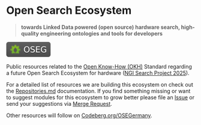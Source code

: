 # Open Search Ecosystem 
> **towards Linked Data powered (open source) hardware search, high-quality engineering ontologies and tools for developers**

[![In cooperation with Open Source Ecology Germany](
    https://raw.githubusercontent.com/osegermany/tiny-files/master/res/media/img/badge-oseg.svg)](
    https://www.ose-germany.de/die-bewegung/)

Public resources related to the [Open Know-How (OKH)][OKH] Standard
regarding a future Open Search Ecosystem for hardware ([NGI Search Project 2025]). 

For a detailed list of resources we are building this ecosystem on check out the [Repositories.md](Repositories.md) documentation. If you find something missing or want to suggest modules for this ecosystem to grow better please file an [Issue](https://github.com/OSEGermany/OpenSearchEcosystem/issues/new) or send your suggestions via [Merge Request](https://github.com/OSEGermany/OpenSearchEcosystem/compare).

Other resources will follow on [Codeberg.org/OSEGermany](https://codeberg.org/OSEGermany).

[OKH]: https://github.com/iop-alliance/OpenKnowHow
[NGI Search Project 2025]: https://www.ngisearch.eu/view/Events/OC5Searchers#HOSE
